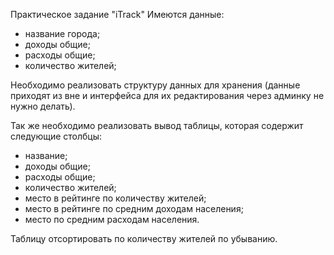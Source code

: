 Практическое задание "iTrack"
Имеются данные:
- название города;
- доходы общие;
- расходы общие;
- количество жителей;
 
Необходимо реализовать структуру данных для хранения (данные приходят из вне и интерфейса для их редактирования через админку не нужно делать).

Так же необходимо реализовать вывод таблицы, которая содержит следующие столбцы:
- название;
- доходы общие;
- расходы общие;
- количество жителей;
- место в рейтинге по количеству жителей;
- место в рейтинге по средним доходам населения;
- место по средним расходам населения.
 
Таблицу отсортировать по количеству жителей по убыванию.
